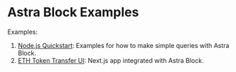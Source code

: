 # Astra Block Examples

Examples:
1. [Node.js Quickstart](https://github.com/datastax/astra-block-examples/tree/master/node-js-quickstart): Examples for how to make simple queries with Astra Block.
2. [ETH Token Transfer UI](https://github.com/datastax/astra-block-examples/tree/master/eth-token-transfer-ui): Next.js app integrated with Astra Block.